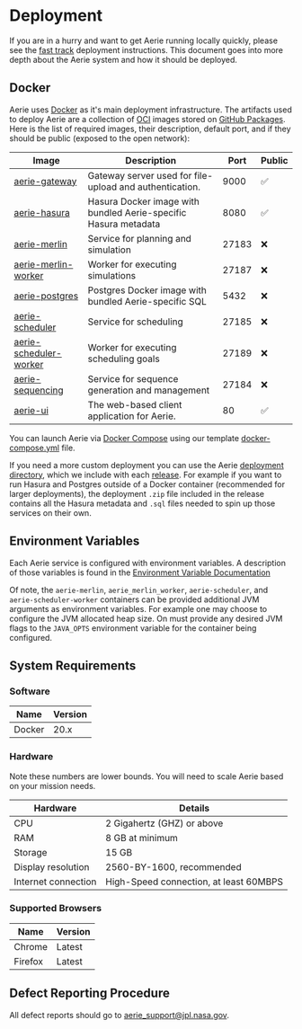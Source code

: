 # Deployment

If you are in a hurry and want to get Aerie running locally quickly, please see the [fast track](/introduction/#fast-track) deployment instructions. This document goes into more depth about the Aerie system and how it should be deployed.

## Docker

Aerie uses [Docker](https://www.docker.com/) as it's main deployment infrastructure. The artifacts used to deploy Aerie are a collection of [OCI](https://opencontainers.org/) images stored on [GitHub Packages](https://github.com/orgs/NASA-AMMOS/packages?ecosystem=container&q=aerie). Here is the list of required images, their description, default port, and if they should be public (exposed to the open network):

| Image                                      | Description                                                     | Port  | Public |
| ------------------------------------------ | --------------------------------------------------------------- | ----- | ------ |
| [aerie-gateway][gateway]                   | Gateway server used for file-upload and authentication.         | 9000  | ✅     |
| [aerie-hasura][hasura]                     | Hasura Docker image with bundled Aerie-specific Hasura metadata | 8080  | ✅     |
| [aerie-merlin][merlin]                     | Service for planning and simulation                             | 27183 | ❌     |
| [aerie-merlin-worker][merlin-worker]       | Worker for executing simulations                                | 27187 | ❌     |
| [aerie-postgres][postgres]                 | Postgres Docker image with bundled Aerie-specific SQL           | 5432  | ❌     |
| [aerie-scheduler][scheduler]               | Service for scheduling                                          | 27185 | ❌     |
| [aerie-scheduler-worker][scheduler-worker] | Worker for executing scheduling goals                           | 27189 | ❌     |
| [aerie-sequencing][sequencing]             | Service for sequence generation and management                  | 27184 | ❌     |
| [aerie-ui][ui]                             | The web-based client application for Aerie.                     | 80    | ✅     |

You can launch Aerie via [Docker Compose](https://docs.docker.com/compose/) using our template [docker-compose.yml](https://github.com/NASA-AMMOS/aerie-mission-model-template/blob/main/docker-compose.yml) file.

If you need a more custom deployment you can use the Aerie [deployment directory](https://github.com/NASA-AMMOS/aerie/blob/develop/deployment), which we include with each [release](https://github.com/NASA-AMMOS/aerie/releases). For example if you want to run Hasura and Postgres outside of a Docker container (recommended for larger deployments), the deployment `.zip` file included in the release contains all the Hasura metadata and `.sql` files needed to spin up those services on their own.

## Environment Variables

Each Aerie service is configured with environment variables. A description of those variables is found in the [Environment Variable Documentation](https://github.com/NASA-AMMOS/aerie/blob/develop/deployment/Environment.md)

Of note, the `aerie-merlin`, `aerie_merlin_worker`, `aerie-scheduler`, and `aerie-scheduler-worker` containers can be provided additional JVM arguments as environment variables. For example one may choose to configure the JVM allocated heap size. On must provide any desired JVM flags to the `JAVA_OPTS` environment variable for the container being configured.

## System Requirements

### Software

| Name   | Version |
| ------ | ------- |
| Docker | 20.x    |

### Hardware

Note these numbers are lower bounds. You will need to scale Aerie based on your mission needs.

| Hardware            | Details                                |
| ------------------- | -------------------------------------- |
| CPU                 | 2 Gigahertz (GHZ) or above             |
| RAM                 | 8 GB at minimum                        |
| Storage             | 15 GB                                  |
| Display resolution  | 2560-BY-1600, recommended              |
| Internet connection | High-Speed connection, at least 60MBPS |

### Supported Browsers

| Name    | Version |
| ------- | ------- |
| Chrome  | Latest  |
| Firefox | Latest  |

## Defect Reporting Procedure

All defect reports should go to [aerie_support@jpl.nasa.gov](aerie_support@jpl.nasa.gov).

[gateway]: https://github.com/orgs/NASA-AMMOS/packages/container/package/aerie-gateway
[hasura]: https://github.com/orgs/NASA-AMMOS/packages/container/package/aerie-hasura
[merlin]: https://github.com/orgs/NASA-AMMOS/packages/container/package/aerie-merlin
[merlin-worker]: https://github.com/NASA-AMMOS/aerie/pkgs/container/aerie-merlin-worker
[postgres]: https://github.com/orgs/NASA-AMMOS/packages/container/package/aerie-postgres
[scheduler]: https://github.com/orgs/NASA-AMMOS/packages/container/package/aerie-scheduler
[scheduler-worker]: https://github.com/orgs/NASA-AMMOS/packages/container/package/aerie-scheduler-worker
[sequencing]: https://github.com/orgs/NASA-AMMOS/packages/container/package/aerie-sequencing
[ui]: https://github.com/orgs/NASA-AMMOS/packages/container/package/aerie-ui
